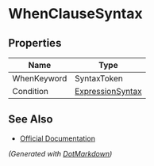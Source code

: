 # WhenClauseSyntax

## Properties

| Name        | Type                                    |
| ----------- | --------------------------------------- |
| WhenKeyword | SyntaxToken                             |
| Condition   | [ExpressionSyntax](ExpressionSyntax.md) |

## See Also

* [Official Documentation](https://docs.microsoft.com/en-us/dotnet/api/microsoft.codeanalysis.csharp.syntax.whenclausesyntax)


*\(Generated with [DotMarkdown](http://github.com/JosefPihrt/DotMarkdown)\)*
